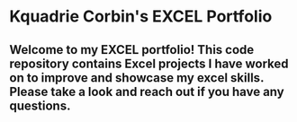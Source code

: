# Kquadrie Corbin's EXCEL Portfolio
## Welcome to my EXCEL portfolio! This code repository contains Excel projects I have worked on to improve and showcase my excel skills. Please take a look and reach out if you have any questions.
